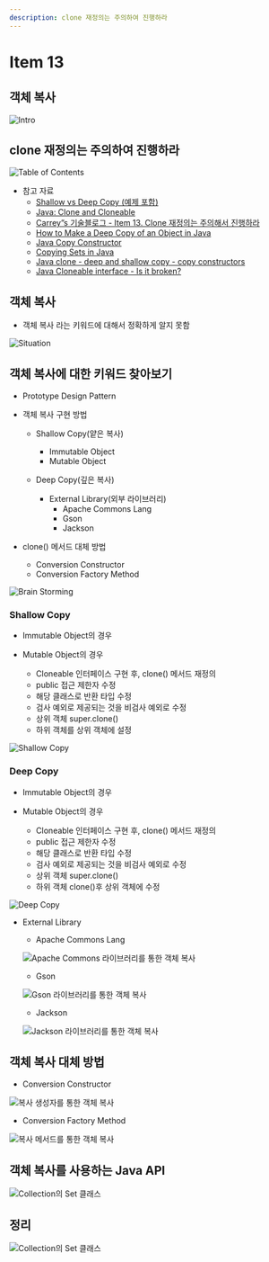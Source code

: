 ```yaml
---
description: clone 재정의는 주의하여 진행하라
---
```


# Item 13

## 객체 복사

![Intro](item13/item13.001.png)

## clone 재정의는 주의하여 진행하라

![Table of Contents](item13/item13.002.png)

- 참고 자료
	- [Shallow vs Deep Copy (예제 포함)](https://programming.guide/shallow-vs-deep-copy.html)
	- [Java: Clone and Cloneable](https://programming.guide/java/clone-and-cloneable.html)
	- [Carrey”s 기술블로그 - Item 13. Clone 재정의는 주의해서 진행하라](https://jaehun2841.github.io/2019/01/13/effective-java-item13/)
	- [How to Make a Deep Copy of an Object in Java](https://www.baeldung.com/java-deep-copy)
	- [Java Copy Constructor](https://www.baeldung.com/java-copy-constructor)
	- [Copying Sets in Java](https://www.baeldung.com/java-copy-sets)
	- [Java clone - deep and shallow copy  - copy constructors](https://howtodoinjava.com/java/cloning/a-guide-to-object-cloning-in-java/)
	- [Java Cloneable interface - Is it broken?](https://howtodoinjava.com/java/cloning/cloneable-interface-is-broken-in-java/)

## 객체 복사

- 객체 복사 라는 키워드에 대해서 정확하게 알지 못함

![Situation ](item13/item13.003.png)

## 객체 복사에 대한 키워드 찾아보기

- Prototype Design Pattern

- 객체 복사 구현 방법
	- Shallow Copy(얕은 복사)
	    - Immutable Object
		- Mutable Object
		
	- Deep Copy(깊은 복사)
		- External Library(외부 라이브러리)
			- Apache Commons Lang
			- Gson
			- Jackson
	

- clone() 메서드 대체 방법
	- Conversion Constructor
	- Conversion Factory Method

![Brain Storming](item13/item13.004.png)

### Shallow Copy

- Immutable Object의 경우
	
- Mutable Object의 경우
	- Cloneable 인터페이스 구현 후, clone() 메서드 재정의
	- public 접근 제한자 수정
	- 해당 클래스로 반환 타입 수정
	- 검사 예외로 제공되는 것을 비검사 예외로 수정
	- 상위 객체 super.clone()
	- 하위 객체를 상위 객체에 설정
	
![Shallow Copy](item13/item13.005.png)

### Deep Copy

- Immutable Object의 경우

- Mutable Object의 경우
	- Cloneable 인터페이스 구현 후, clone() 메서드 재정의
	- public 접근 제한자 수정
	- 해당 클래스로 반환 타입 수정
	- 검사 예외로 제공되는 것을 비검사 예외로 수정
	- 상위 객체 super.clone()
	- 하위 객체 clone()후 상위 객체에 수정
	
![Deep Copy](item13/item13.006.png)
  
- External Library

	- Apache Commons Lang
	
	![Apache Commons 라이브러리를 통한 객체 복사](item13/item13.007.png)

	- Gson

	![Gson 라이브러리를 통한 객체 복사](item13/item13.008.png)

	- Jackson
	
	![Jackson 라이브러리를 통한 객체 복사](item13/item13.009.png)


## 객체 복사 대체 방법

- Conversion Constructor

![복사 생성자를 통한 객체 복사](item13/item13.010.png)

- Conversion Factory Method

![복사 메서드를 통한 객체 복사](item13/item13.011.png)

## 객체 복사를 사용하는 Java API

![Collection의 Set 클래스](item13/item13.012.png)

## 정리

![Collection의 Set 클래스](item13/item13.013.png)

